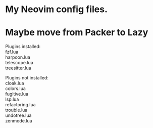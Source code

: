 # My Neovim config files.

# Maybe move from Packer to Lazy

Plugins installed:<br>
fzf.lua<br>
harpoon.lua<br>
telescope.lua<br>
treesitter.lua<br>

Plugins not installed:<br>
cloak.lua<br>
colors.lua<br>
fugitive.lua<br>
lsp.lua<br>
refactoring.lua<br>
trouble.lua<br>
undotree.lua<br>
zenmode.lua


